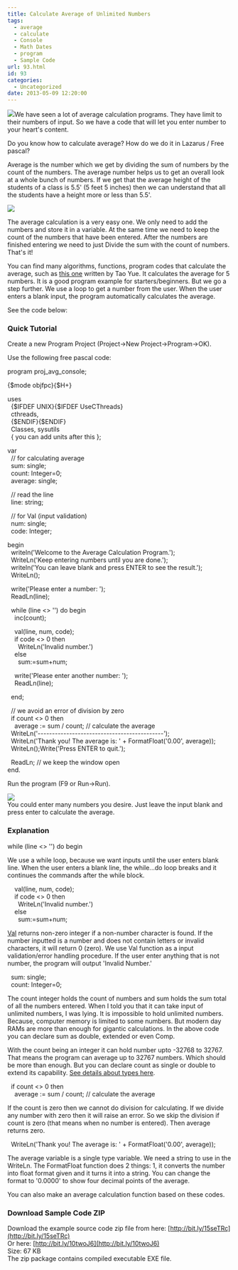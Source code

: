 ```yaml
---
title: Calculate Average of Unlimited Numbers
tags:
  - average
  - calculate
  - Console
  - Math Dates
  - program
  - Sample Code
url: 93.html
id: 93
categories:
  - Uncategorized
date: 2013-05-09 12:20:00
---
```


![](http://2.bp.blogspot.com/-yE3BMyJQS-s/UYuTqWjYxfI/AAAAAAAAAuI/TkBnR66O1j4/s1600/average-thumb.gif)We have seen a lot of average calculation programs. They have limit to their numbers of input. So we have a code that will let you enter number to your heart's content.  
  
  
Do you know how to calculate average? How do we do it in Lazarus / Free pascal?  
  
Average is the number which we get by dividing the sum of numbers by the count of the numbers. The average number helps us to get an overall look at a whole bunch of numbers. If we get that the average height of the students of a class is 5.5' (5 feet 5 inches) then we can understand that all the students have a height more or less than 5.5'.  
  
![](http://4.bp.blogspot.com/-UmYYxbebTjw/UYuLo0_xlzI/AAAAAAAAAts/xzuFJb1j1sE/s1600/average-graph-1.gif)  
  
The average calculation is a very easy one. We only need to add the numbers and store it in a variable. At the same time we need to keep the count of the numbers that have been entered. After the numbers are finished entering we need to just Divide the sum with the count of numbers. That's it!  
  
You can find many algorithms, functions, program codes that calculate the average, such as [this one](http://wiki.freepascal.org/Programming_Assignment_2) written by Tao Yue. It calculates the average for 5 numbers. It is a good program example for starters/beginners. But we go a step further. We use a loop to get a number from the user. When the user enters a blank input, the program automatically calculates the average.  
  
See the code below:  
  

### Quick Tutorial

Create a new Program Project (Project->New Project->Program->OK).  
  
Use the following free pascal code:  
  

program proj\_avg\_console;  
  
{$mode objfpc}{$H+}  
  
uses  
  {$IFDEF UNIX}{$IFDEF UseCThreads}  
  cthreads,  
  {$ENDIF}{$ENDIF}  
  Classes, sysutils  
  { you can add units after this };  
  
var  
  // for calculating average  
  sum: single;  
  count: Integer=0;  
  average: single;  
  
  // read the line  
  line: string;  
  
  // for Val (input validation)  
  num: single;  
  code: Integer;  
  
begin  
  writeln('Welcome to the Average Calculation Program.');  
  WriteLn('Keep entering numbers until you are done.');  
  writeln('You can leave blank and press ENTER to see the result.');  
  WriteLn();  
  
  write('Please enter a number: ');  
  ReadLn(line);  
  
  while (line <> '') do begin  
    inc(count);  
  
    val(line, num, code);  
    if code <> 0 then  
      WriteLn('Invalid number.')  
    else  
      sum:=sum+num;  
  
    write('Please enter another number: ');  
    ReadLn(line);  
  
  end;  
  
  // we avoid an error of division by zero  
  if count <> 0 then  
    average := sum / count; // calculate the average  
  WriteLn('--------------------------------------------');  
  WriteLn('Thank you! The average is: ' + FormatFloat('0.00', average));  
  WriteLn();Write('Press ENTER to quit.');  
  
  ReadLn; // we keep the window open  
end.

  
Run the program (F9 or Run->Run).  
  
![](http://4.bp.blogspot.com/-K1goaJtTgHA/UYuQRQeBPmI/AAAAAAAAAt8/nOBH7gFKsCM/s1600/average-calculation-lazarus.gif)  
You could enter many numbers you desire. Just leave the input blank and press enter to calculate the average.  

### Explanation

while (line <> '') do begin  
  
We use a while loop, because we want inputs until the user enters blank line. When the user enters a blank line, the while...do loop breaks and it continues the commands after the while block.  
  
    val(line, num, code);  
    if code <> 0 then  
      WriteLn('Invalid number.')  
    else  
      sum:=sum+num;  
  
[Val](http://www.freepascal.org/docs-html/rtl/system/val.html) returns non-zero integer if a non-number character is found. If the number inputted is a number and does not contain letters or invalid characters, it will return 0 (zero). We use Val function as a input validation/error handling procedure. If the user enter anything that is not number, the program will output 'Invalid Number.'  
  
  sum: single;  
  count: Integer=0;  
  
The count integer holds the count of numbers and sum holds the sum total of all the numbers entered. When I told you that it can take input of unlimited numbers, I was lying. It is impossible to hold unlimited numbers. Because, computer memory is limited to some numbers. But modern day RAMs are more than enough for gigantic calculations. In the above code you can declare sum as double, extended or even Comp.  
  
With the count being an integer it can hold number upto -32768 to 32767. That means the program can average up to 32767 numbers. Which should be more than enough. But you can declare count as single or double to extend its capability. [See details about types here](http://wiki.freepascal.org/Variables_and_Data_Types).  
  
  
  
  if count <> 0 then  
    average := sum / count; // calculate the average  
  
If the count is zero then we cannot do division for calculating. If we divide any number with zero then it will raise an error. So we skip the division if count is zero (that means when no number is entered). Then average returns zero.  
  
  WriteLn('Thank you! The average is: ' + FormatFloat('0.00', average));  
  
The average variable is a single type variable. We need a string to use in the WriteLn. The FormatFloat function does 2 things: 1, it converts the number into float format given and it turns it into a string. You can change the format to '0.0000' to show four decimal points of the average.  
  
You can also make an average calculation function based on these codes.  
  

### Download Sample Code ZIP

Download the example source code zip file from here: [http://bit.ly/15seTRc](http://bit.ly/15seTRc)  
Or here: [http://bit.ly/10twoJ6](http://bit.ly/10twoJ6)  
Size: 67 KB  
The zip package contains compiled executable EXE file.